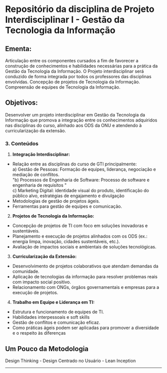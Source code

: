 # Repositório da disciplina de Projeto Interdisciplinar I - Gestão da Tecnologia da Informação

## Ementa:
Articulação entre os componentes cursados a fim de favorecer a construção de conhecimentos e habilidades necessárias para a prática da Gestão da Tecnologia da Informação. O Projeto interdisciplinar será conduzido de forma integrada por todos os professores das disciplinas envolvidas. Concepção de projetos de Tecnologia da Informação. Compreensão de equipes de Tecnologia da Informação.


## Objetivos:
Desenvolver um projeto interdisciplinar em Gestão da Tecnologia da Informação que promova a integração entre os conhecimentos adquiridos nas disciplinas do curso, alinhado aos ODS da ONU e atendendo à curricularização da extensão.

### 3. **Conteúdos**			
			
1. **Integração Interdisciplinar:**			
- Relação entre as disciplinas do curso de GTI principalmente:			
a) Gestão de Pessoas: Formação de equipes, liderança, negociação e mediação de conflitos.			
"b) Processos de Engenharia de Software: Processo de software e engenharia de requisitos			"			
c) Marketing Digital: identidade visual do produto, identificação do público alvo, estratégias de engajamento e divulgação 			
- Metodologias de gestão de projetos ágeis.			
- Ferramentas para gestão de equipes e comunicação.			
			
			
2. **Projetos de Tecnologia da Informação:**			
- Concepção de projetos de TI com foco em soluções inovadoras e sustentáveis.			
- Planejamento e execução de projetos alinhados com os ODS (ex.: energia limpa, inovação, cidades sustentáveis, etc.).			
- Avaliação de impactos sociais e ambientais de soluções tecnológicas.			
			
3. **Curricularização da Extensão:**			
- Desenvolvimento de projetos colaborativos que atendam demandas da comunidade.			
- Aplicação de tecnologias da informação para resolver problemas reais com impacto social positivo.			
- Relacionamento com ONGs, órgãos governamentais e empresas para a execução de projetos.			
			
4. **Trabalho em Equipe e Liderança em TI:**			
- Estrutura e funcionamento de equipes de TI.			
- Habilidades interpessoais e soft skills			
- Gestão de conflitos e comunicação eficaz.			
- Como práticas ágeis podem ser aplicadas para promover a diversidade e o respeito às diferenças 			

## Um Pouco da Metodologia

Design Thinking - Design Centrado no Usuário - Lean Inception

----------------------------


